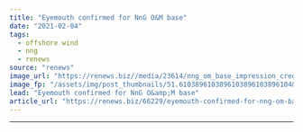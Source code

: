 ```yaml
---
title: "Eyemouth confirmed for NnG O&M base"
date: "2021-02-04"
tags: 
  - offshore wind
  - nng
  - renews
source: "renews"
image_url: "https://renews.biz//media/23614/nng_om_base_impression_credit_nng_offshore_limited.jpeg?mode=crop&width=770&heightratio=0.6103896103896103896103896104&slimmage=true"
image_fp: "/assets/img/post_thumbnails/51.6103896103896103896103896104&slimmage=true"
lead: "Eyemouth confirmed for NnG O&amp;M base"
article_url: "https://renews.biz/66229/eyemouth-confirmed-for-nng-om-base/"
---
```


---
